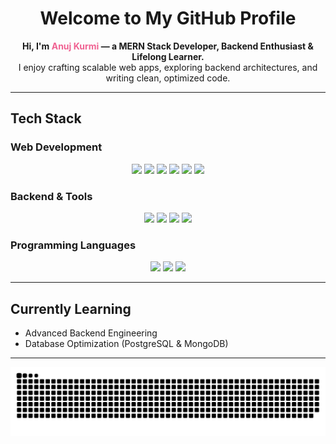 <h1 align="center">Welcome to My GitHub Profile</h1>

<p align="center">
  <b>Hi, I'm <span style="color:#f06292">Anuj Kurmi</span> — a MERN Stack Developer, Backend Enthusiast & Lifelong Learner.</b><br/>
  I enjoy crafting scalable web apps, exploring backend architectures, and writing clean, optimized code.
</p>

---

## Tech Stack

### Web Development
<p align="center">
  <img src="https://img.shields.io/badge/React-61DBFB?style=for-the-badge&logo=react&logoColor=black&labelColor=white&color=61DBFB&borderRadius=20" />
  <img src="https://img.shields.io/badge/Redux-764ABC?style=for-the-badge&logo=redux&logoColor=white&borderRadius=20" />
  <img src="https://img.shields.io/badge/Node.js-339933?style=for-the-badge&logo=node.js&logoColor=white&borderRadius=20" />
  <img src="https://img.shields.io/badge/Express.js-000000?style=for-the-badge&logo=express&logoColor=white&borderRadius=20" />
  <img src="https://img.shields.io/badge/MongoDB-47A248?style=for-the-badge&logo=mongodb&logoColor=white&borderRadius=20" />
  <img src="https://img.shields.io/badge/PostgreSQL-336791?style=for-the-badge&logo=postgresql&logoColor=white&borderRadius=20" />
</p>

### Backend & Tools
<p align="center">
  <img src="https://img.shields.io/badge/Backend%20Engineering-Learning-blue?style=for-the-badge&logo=serverless&logoColor=white&borderRadius=20" />
  <img src="https://img.shields.io/badge/API%20Development-FF6F00?style=for-the-badge&logo=fastapi&logoColor=white&borderRadius=20" />
  <img src="https://img.shields.io/badge/Git-F05032?style=for-the-badge&logo=git&logoColor=white&borderRadius=20" />
  <img src="https://img.shields.io/badge/GitHub-181717?style=for-the-badge&logo=github&logoColor=white&borderRadius=20" />
</p>

### Programming Languages
<p align="center">
  <img src="https://img.shields.io/badge/C-00599C?style=for-the-badge&logo=c&logoColor=white&borderRadius=20" />
  <img src="https://img.shields.io/badge/C++-004482?style=for-the-badge&logo=cplusplus&logoColor=white&borderRadius=20" />
  <img src="https://img.shields.io/badge/JavaScript-F7E017?style=for-the-badge&logo=javascript&logoColor=black&borderRadius=20" />
</p>

---



## Currently Learning
- Advanced Backend Engineering  
- Database Optimization (PostgreSQL & MongoDB)  

---

<p align="center">
  <img src="https://raw.githubusercontent.com/Platane/snk/output/github-contribution-grid-snake.svg" alt="Snake animation" />
</p>

